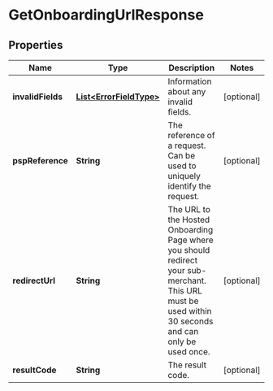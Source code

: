 

# GetOnboardingUrlResponse


## Properties

| Name | Type | Description | Notes |
|------------ | ------------- | ------------- | -------------|
|**invalidFields** | [**List&lt;ErrorFieldType&gt;**](ErrorFieldType.md) | Information about any invalid fields. |  [optional] |
|**pspReference** | **String** | The reference of a request. Can be used to uniquely identify the request. |  [optional] |
|**redirectUrl** | **String** | The URL to the Hosted Onboarding Page where you should redirect your sub-merchant. This URL must be used within 30 seconds and can only be used once. |  [optional] |
|**resultCode** | **String** | The result code. |  [optional] |



